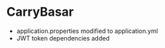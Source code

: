 # CarryBasar


- application.properties modified to application.yml
- JWT token dependencies added
```